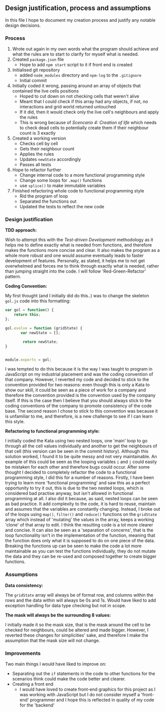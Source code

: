 ## Design justification, process and assumptions

In this file I hope to document my creation process and justify any notable design decisions.

### Process

1. Wrote out again in my own words what the program should achieve and what the rules are to start to clarify for myself what is needed.
2. Created `package.json` file
    - Hope to add `npm start` script to it if front end is created
3. Initialised git repository
    - added `node_modules` directory and `npm-log` to the `.gitignore`
    - Initial commit
4. Initially coded it wrong, passing around an array of objects that contained the live cells positions
    - Hoped to cut down on not checking cells that weren't alive
    - Meant that I could check if this array had any objects, if not, no interactions and grid world returned untouched
    - If it did, then it would check only the live cell's neighbours and apply the rules
    - This is wrong because of _Scencario 4: Creation of life_ which needs to check dead cells to potentially create them if their neighbour count is 3 exactly
5. Created a working version
    - Checks cell by cell
    - Gets their neighbour count
    - Applies the rules
    - Updates `newState` accordingly
    - Passes all tests
6. Hope to refactor further
    - Change internal code to a more functional programming style
    - Change some loops for `.map()` functions
    - use `splice()` to make immutable variables
7. Finished refactoring whole code to functional programming style
    - Rid the program of loop
    - Separated the functions out
    - Updated the tests to reflect the new code

### Design justification

**TDD approach:**

Wish to attempt this with the _Test-driven Development_ methodology as it helps me to define exactly what is needed from functions, and therefore makes the functions more concise and clear. It also makes the program as a whole more robust and one would assume eventually leads to faster development of features. Personally, as stated, it helps me to not get overwhelmed and forces me to think through exactly what is needed, rather than jumping straight into the code. I will follow 'Red-Green-Refactor' pattern.

**Coding Convention:**

My first thought (and I initially did do this..) was to change the skeleton `gol.js` code into this formatting:

```javascript
var gol = function() {
    return this;
};

gol.evolve = function (gridState) {
       var newState = [];

        return newState;
}


module.exports = gol;
```
I was tempted to do this because it is the way I was taught to program in JavaScript on my industrial placement and was the coding convention of that company. However, I reverted my code and decided to stick to the convention provided for two reasons: even though this is only a Kata to show our skill, it could be seen as a piece of work for a company and therefore the convention provided is the convention used by the company itself. If this is the case then I believe that you should always stick to the coding conventions of the company to promote consistency of the code base. The second reason I chose to stick to this convention was because it is unfamiliar to me, and therefore, is a new challenge to see if I can learn this style.

**Refactoring to functional programming style:**

I initially coded the Kata using two nested loops, one 'main' loop to go through all the cell values individually and another to get the neighbours of that cell (this version can be seen in the commit history). Although this solution worked, I found it to be quite messy and not very maintainable. An example of this could be seen as the looping variables `i` and `j` could easily be mistaken for each other and therefore bugs could occur. After some thought I decided to completely refactor the code to a functional programming style, I did this for a number of reasons. Firstly, I have been trying to learn more 'functional programming' and saw this as a perfect opportunity to try it out, this is due to the two nested loops, which is considered bad practise anyway, but isn't allowed in functional programming at all. I also did it because, as said, nested loops can be seen as bad practice. It add complexity to the code, it is hard to reuse, maintain and assumes that the variables are constantly changing. Instead, I broke out of the loops using `map()`, `filter()` and `reduce()` functions on the `gridState` array which instead of 'mutating' the values in the array, keeps a working 'clone' of that array to edit. I think the resulting code is a lot more clearer and concise. It can also be seen as a 'separation of concerns', that is the loop functionality isn't in the implementation of the function, meaning that the function does only what it is supposed to do on one piece of the data. Breaking the functions up can be seen to make the code a lot more maintainable as you can test the functions individually, they do not mutate the data and they can be re-used and composed together to create bigger functions.

### Assumptions

**Data consistency:**

The `gridState` array will always be of format row, and columns within the rows and the data within will always be 0s and 1s. Would have liked to add exception handling for data type checking but not in scope.

**The mask will always be the surrounding 8 values:**

I initially made it so the mask size, that is the mask around the cell to be checked for neighbours, could be altered and made bigger. However, I reverted these changes for simplicities' sake, and therefore I make the assumption that the mask size will not change.

### Improvements

Two main things I would have liked to improve on:
- Separating out the `if` statements in the code to other functions for the scenarios think could make the code better and clearer.
- Creating a front end
    - I would have loved to create front-end graphics for this project as I was working with JavaScript but I do not consider myself a 'front-end' programmer and I hope this is reflected in quality of my code for the 'backend'
